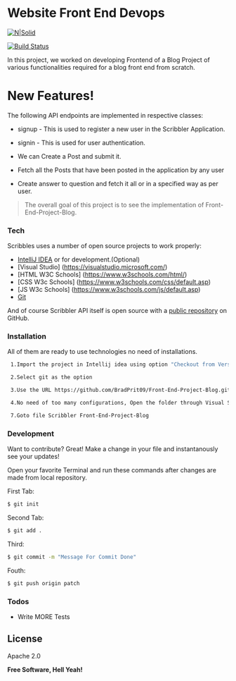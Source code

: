 # Website Front End Devops

[![N|Solid](https://i0.wp.com/flixtel.in/wp-content/uploads/2018/02/cropped-mpls-new-1.png?resize=150%2C150)](https://www.upgrad.com/)

[![Build Status](https://travis-ci.org/joemccann/dillinger.svg?branch=master)](https://github.com/BradPrit09/Front-End-Project-Blog.git)

In this project, we worked on developing Frontend of a Blog Project of various functionalities required for a blog front end from scratch. 

 
# New Features!
The following API endpoints are  implemented in respective classes:
  - signup - This is used to register a new user in the Scribbler Application.
  - signin - This is used for user authentication. 

  - We can Create a Post and submit it.
  - Fetch all the Posts that have been posted in the application by any user
  - Create answer to question and fetch it all or in a specified way as per user.



> The overall goal of this project is to see the implementation of Front-End-Project-Blog.


### Tech

Scribbles uses a number of open source projects to work properly:

* [IntelliJ IDEA](https://www.jetbrains.com/idea/) or for development.(Optional)
* [Visual Studio] (https://visualstudio.microsoft.com/)  
* [HTML W3C Schools] (https://www.w3schools.com/html/)
* [CSS  W3c Schools] (https://www.w3schools.com/css/default.asp)
* [JS   W3c Schools] (https://www.w3schools.com/js/default.asp)
* [Git](https://git-scm.com/downloads)


And of course Scribbler API itself is open source with a [public repository](https://github.com/BradPrit09/Front-End-Project-Blog.git) on GitHub.

### Installation

All of them are ready to use technologies no need of installations.

```sh
 1.Import the project in Intellij idea using option "Checkout from Version Control"

 2.Select git as the option

 3.Use the URL https://github.com/BradPrit09/Front-End-Project-Blog.git to clone the repository on your local machine

 4.No need of too many configurations, Open the folder through Visual Studio. You can go through index.html by using the option reveal in explorer

 7.Goto file Scribbler Front-End-Project-Blog
```




### Development

Want to contribute? Great!
Make a change in your file and instantanously see your updates!

Open your favorite Terminal and run these commands after changes are made from local repository.

First Tab:
```sh
$ git init
```

Second Tab:
```sh
$ git add .
```

 Third:
```sh
$ git commit -m "Message For Commit Done"
```
Fouth:
```sh
$ git push origin patch
```

### Todos

 - Write MORE Tests
 

License
----
Apache 2.0




**Free Software, Hell Yeah!**


